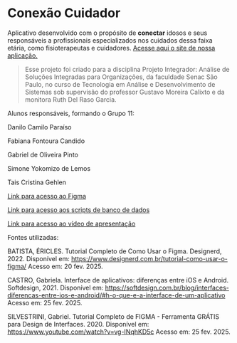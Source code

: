# Conexão Cuidador
Aplicativo desenvolvido com o propósito de **conectar** idosos e seus responsáveis a profissionais especializados nos cuidados dessa faixa etária, como fisioterapeutas e cuidadores.
[Acesse aqui o site de nossa aplicação.](https://fabicandido.github.io/conexaocuidador)
>Esse projeto foi criado para a disciplina Projeto Integrador: Análise de Soluções Integradas para Organizações, da faculdade Senac São Paulo, no curso de Tecnologia em Análise e Desenvolvimento de Sistemas sob supervisão do professor Gustavo Moreira Calixto e da monitora Ruth Del Raso Garcia.

Alunos responsáveis, formando o Grupo 11:

Danilo Camilo Paraíso

Fabiana Fontoura Candido

Gabriel de Oliveira Pinto

Simone Yokomizo de Lemos

Tais Cristina Gehlen

[Link para acesso ao Figma](https://www.figma.com/design/MlSF8FvskwMbniLJQYsY4e/Figma-do-PI?node-id=0-1&p=f&t=NcwVnzkUUSM1k2Bq-0)

[Link para acesso aos scripts de banco de dados](https://github.com/FabiCandido/conexaocuidador/wiki/Scripts-Banco-de-Dados)

[Link para acesso ao vídeo de apresentação](https://github.com/user-attachments/assets/deaaa3b8-37ac-4e30-a74f-287d90dd0778)

Fontes utilizadas:

BATISTA, ÉRICLES. Tutorial Completo de Como Usar o Figma. Designerd, 2022.
Disponível em: <https://www.designerd.com.br/tutorial-como-usar-o-figma/> Acesso
em: 20 fev. 2025.

CASTRO, Gabriela. Interface de aplicativos: diferenças entre iOS e Android.
Softdesign, 2021. Disponível em: <https://softdesign.com.br/blog/interfaces-diferencas-entre-ios-e-android/#h-o-que-e-a-interface-de-um-aplicativo> Acesso em:
25 fev. 2025.

SILVESTRINI, Gabriel. Tutorial Completo de FIGMA - Ferramenta GRÁTIS para
Design de Interfaces. 2020. Disponível em: <https://www.youtube.com/watch?v=vg-INqhKD5c> Acesso em: 25 fev. 2025.
